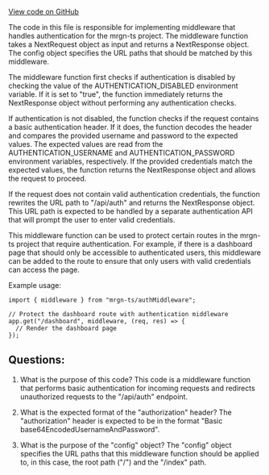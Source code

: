 [View code on GitHub](https://github.com/mrgnlabs/mrgn-ts/apps/marginfi-v2-ui/src/middleware.ts)

The code in this file is responsible for implementing middleware that handles authentication for the mrgn-ts project. The middleware function takes a NextRequest object as input and returns a NextResponse object. The config object specifies the URL paths that should be matched by this middleware.

The middleware function first checks if authentication is disabled by checking the value of the AUTHENTICATION_DISABLED environment variable. If it is set to "true", the function immediately returns the NextResponse object without performing any authentication checks.

If authentication is not disabled, the function checks if the request contains a basic authentication header. If it does, the function decodes the header and compares the provided username and password to the expected values. The expected values are read from the AUTHENTICATION_USERNAME and AUTHENTICATION_PASSWORD environment variables, respectively. If the provided credentials match the expected values, the function returns the NextResponse object and allows the request to proceed.

If the request does not contain valid authentication credentials, the function rewrites the URL path to "/api/auth" and returns the NextResponse object. This URL path is expected to be handled by a separate authentication API that will prompt the user to enter valid credentials.

This middleware function can be used to protect certain routes in the mrgn-ts project that require authentication. For example, if there is a dashboard page that should only be accessible to authenticated users, this middleware can be added to the route to ensure that only users with valid credentials can access the page.

Example usage:

```
import { middleware } from "mrgn-ts/authMiddleware";

// Protect the dashboard route with authentication middleware
app.get("/dashboard", middleware, (req, res) => {
  // Render the dashboard page
});
```

## Questions:

1. What is the purpose of this code?
   This code is a middleware function that performs basic authentication for incoming requests and redirects unauthorized requests to the "/api/auth" endpoint.

2. What is the expected format of the "authorization" header?
   The "authorization" header is expected to be in the format "Basic base64EncodedUsernameAndPassword".

3. What is the purpose of the "config" object?
   The "config" object specifies the URL paths that this middleware function should be applied to, in this case, the root path ("/") and the "/index" path.
